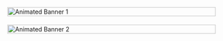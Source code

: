 

<div style="display: flex; flex-wrap: wrap; justify-content: center;">

  <!-- First GIF -->
  <div style="flex: 1 1 100%; max-width: 100%; padding: 10px;">
    <img src="https://i.imgur.com/QTPq2GC.gif" alt="Animated Banner 1" style="width: 100%; height: auto;">
  </div>

  <!-- Second GIF -->
  <div style="flex: 1 1 100%; max-width: 100%; padding: 10px;">
    <img src="https://i.pinimg.com/originals/31/fa/01/31fa01bbb94c8df00335bba99fcf2cd8.gif" alt="Animated Banner 2" style="width: 100%; height: auto;">
  </div>

</div>
